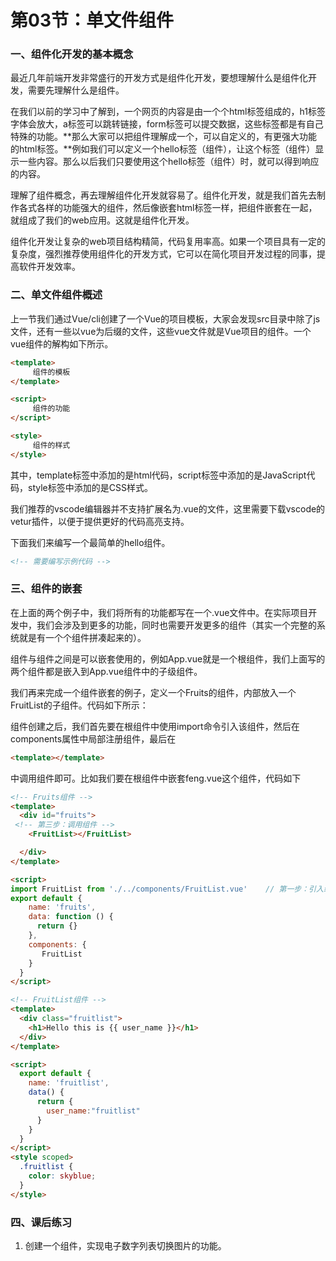 # 第03节：单文件组件

### 一、组件化开发的基本概念

最近几年前端开发非常盛行的开发方式是组件化开发，要想理解什么是组件化开发，需要先理解什么是组件。

在我们以前的学习中了解到，一个网页的内容是由一个个html标签组成的，h1标签字体会放大，a标签可以跳转链接，form标签可以提交数据，这些标签都是有自己特殊的功能。**那么大家可以把组件理解成一个，可以自定义的，有更强大功能的html标签。**例如我们可以定义一个hello标签（组件），让这个标签（组件）显示一些内容。那么以后我们只要使用这个hello标签（组件）时，就可以得到响应的内容。


理解了组件概念，再去理解组件化开发就容易了。组件化开发，就是我们首先去制作各式各样的功能强大的组件，然后像嵌套html标签一样，把组件嵌套在一起，就组成了我们的web应用。这就是组件化开发。

组件化开发让复杂的web项目结构精简，代码复用率高。如果一个项目具有一定的复杂度，强烈推荐使用组件化的开发方式，它可以在简化项目开发过程的同事，提高软件开发效率。

### 二、单文件组件概述

上一节我们通过Vue/cli创建了一个Vue的项目模板，大家会发现src目录中除了js文件，还有一些以vue为后缀的文件，这些vue文件就是Vue项目的组件。一个vue组件的解构如下所示。

``` html
<template>
     组件的模板
</template>

<script>
     组件的功能
</script>

<style>
     组件的样式 
</style>
```

其中，template标签中添加的是html代码，script标签中添加的是JavaScript代码，style标签中添加的是CSS样式。

我们推荐的vscode编辑器并不支持扩展名为.vue的文件，这里需要下载vscode的vetur插件，以便于提供更好的代码高亮支持。

下面我们来编写一个最简单的hello组件。

``` html
<!-- 需要编写示例代码 -->
```


### 三、组件的嵌套

在上面的两个例子中，我们将所有的功能都写在一个.vue文件中。在实际项目开发中，我们会涉及到更多的功能，同时也需要开发更多的组件（其实一个完整的系统就是有一个个组件拼凑起来的）。

组件与组件之间是可以嵌套使用的，例如App.vue就是一个根组件，我们上面写的两个组件都是嵌入到App.vue组件中的子级组件。

我们再来完成一个组件嵌套的例子，定义一个Fruits的组件，内部放入一个FruitList的子组件。代码如下所示：

组件创建之后，我们首先要在根组件中使用import命令引入该组件，然后在components属性中局部注册组件，最后在
``` html
<template></template>
```
中调用组件即可。比如我们要在根组件中嵌套feng.vue这个组件，代码如下

``` html
<!-- Fruits组件 -->
<template>
  <div id="fruits">
 <!-- 第三步：调用组件 -->
    <FruitList></FruitList>

  </div>
</template>

<script>
import FruitList from './../components/FruitList.vue'    // 第一步：引入组件
export default {
    name: 'fruits', 
    data: function () {
      return {}
    },
    components: {
       FruitList    
    }
  }
</script>
```

``` html
<!-- FruitList组件 -->
<template>
  <div class="fruitlist">
    <h1>Hello this is {{ user_name }}</h1>
  </div>
</template>

<script>
  export default {
    name: 'fruitlist',
    data() {
      return {
        user_name:"fruitlist"
      }
    }
  }
</script>
<style scoped>
  .fruitlist {
    color: skyblue;
  }
</style>
```

### 四、课后练习

1. 创建一个组件，实现电子数字列表切换图片的功能。